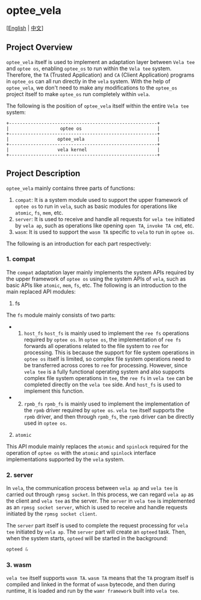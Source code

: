 # optee_vela

[[English](./README.md) | [中文](./README_zh-cn.md)]

## Project Overview

`optee_vela` itself is used to implement an adaptation layer between `Vela tee` and `optee os`, enabling `optee_os` to run within the `Vela tee` system.
Therefore, the `TA` (Trusted Application) and `CA` (Client Application) programs in `optee_os` can all run directly in the `vela` system.
With the help of `optee_vela`, we don't need to make any modifications to the `optee_os` project itself to make `optee_os` run completely within `vela`.

The following is the position of `optee_vela` itself within the entire `Vela tee` system:
```
+-------------------------------------------------------+
|                   optee os                            |
+-------------------------------------------------------+
|                  optee_vela                           |
+-------------------------------------------------------+
|                  vela kernel                          |
+-------------------------------------------------------+
```

## Project Description

`optee_vela` mainly contains three parts of functions:

1. `compat`: It is a system module used to support the upper framework of `optee os` to run in `vela`, such as basic modules for operations like `atomic`, `fs`, `mem`, etc.
2. `server`: It is used to receive and handle all requests for `vela tee` initiated by `vela ap`, such as operations like opening `open TA`, `invoke TA cmd`, etc.
3. `wasm`: It is used to support the `wasm TA` specific to `vela` to run in `optee os`.

The following is an introduction for each part respectively:

### 1. compat

The `compat` adaptation layer mainly implements the system APIs required by the upper framework of `optee os` using the system APIs of `vela`, such as basic APIs like `atomic`, `mem`, `fs`, etc.
The following is an introduction to the main replaced API modules:

1. fs

The `fs` module mainly consists of two parts:
- 1. `host_fs`
    `host_fs` is mainly used to implement the `ree fs` operations required by `optee os`. In `optee os`, the implementation of `ree fs` forwards all operations related to the file system to `ree` for processing.
    This is because the support for file system operations in `optee os` itself is limited, so complex file system operations need to be transferred across cores to `ree` for processing.
    However, since `vela tee` is a fully functional operating system and also supports complex file system operations in `tee`, the `ree fs` in `vela tee` can be completed directly on the `vela tee` side.
    And `host_fs` is used to implement this function.

- 2. `rpmb_fs`
    `rpmb_fs` is mainly used to implement the implementation of the `rpmb` driver required by `optee os`.
    `vela tee` itself supports the `rpmb` driver, and then through `rpmb_fs`, the `rpmb` driver can be directly used in `optee os`.

2. `atomic`

This API module mainly replaces the `atomic` and `spinlock` required for the operation of `optee os` with the `atomic` and `spinlock` interface implementations supported by the `vela` system.

### 2. server

In `vela`, the communication process between `vela ap` and `vela tee` is carried out through `rpmsg socket`.
In this process, we can regard `vela ap` as the client and `vela tee` as the server.
The `server` in `vela tee` is implemented as an `rpmsg socket server`, which is used to receive and handle requests initiated by the `rpmsg socket client`.

The `server` part itself is used to complete the request processing for `vela tee` initiated by `vela ap`.
The `server` part will create an `opteed` task.
Then, when the system starts, `opteed` will be started in the background:
```c++
opteed &
```

### 3. wasm

`vela tee` itself supports `wasm TA`. `wasm TA` means that the `TA` program itself is compiled and linked in the format of `wasm` bytecode, and then during runtime, it is loaded and run by the `wamr framework` built into `vela tee`.
